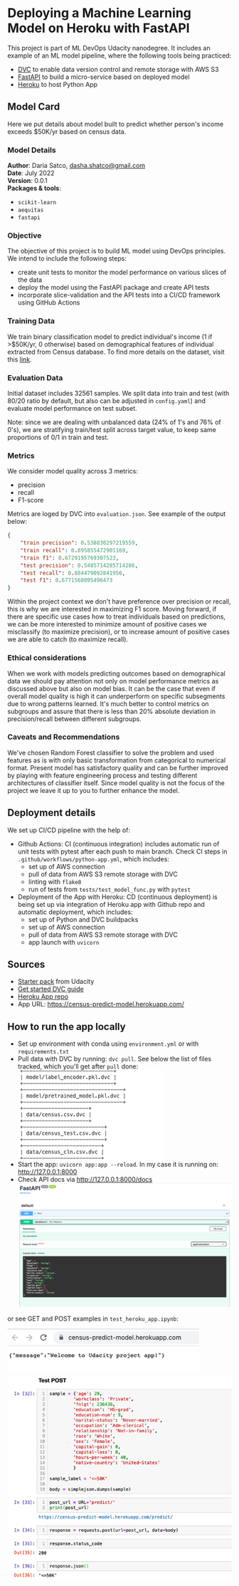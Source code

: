 # Deploying a Machine Learning Model on Heroku with FastAPI

This project is part of ML DevOps Udacity nanodegree. It includes an example of an ML model pipeline, where the following tools being practiced:
* [DVC](https://dvc.org) to enable data version control and remote storage with AWS S3
* [FastAPI](https://fastapi.tiangolo.com) to build a micro-service based on deployed model
* [Heroku](https://www.heroku.com) to host Python App

## Model Card

Here we put details about model built to predict whether person's income exceeds $50K/yr based on census data.

### Model Details

**Author**: Daria Satco, dasha.shatco@gmail.com \
**Date**: July 2022 \
**Version**: 0.0.1 \
**Packages & tools**:
* `scikit-learn`
* `aequitas`
* `fastapi`

### Objective

The objective of this project is to build ML model using DevOps principles. We intend to include the following steps:
 * create unit tests to monitor the model performance on various slices of the data
 * deploy the model using the FastAPI package and create API tests 
 * incorporate slice-validation and the API tests into a CI/CD framework using GitHub Actions

### Training Data

We train binary classification model to predict individual's income (1 if >$50K/yr, 0 otherwise) based on demographical features of individual extracted from Census database. To find more details on the dataset, visit this [link](https://archive.ics.uci.edu/ml/datasets/census+income). 

### Evaluation Data

Initial dataset includes 32561 samples. We split data into train and test (with 80/20 ratio by default, but also can be adjusted in `config.yaml`) and evaluate model performance on test subset.

Note: since we are dealing with unbalanced data (24% of 1's and 76% of 0's), we are stratifying train/test split across target value, to keep same proportions of 0/1 in train and test.

### Metrics

We consider model quality across 3 metrics:
* precision
* recall
* F1-score

Metrics are loged by DVC into `evaluation.json`. See example of the output below:
```json
{
    "train precision": 0.538830297219559,
    "train recall": 0.895855472901169,
    "train f1": 0.6729195769307523,
    "test precision": 0.5485714285714286,
    "test recall": 0.884479092841956,
    "test f1": 0.6771568095496473
}
```

Within the project context we don't have preference over precision or recall, this is why we are interested in maximizing F1 score. Moving forward, if there are specific use cases how to treat individuals based on predictions, we can be more interested to minimize amount of positive cases we misclassify (to maximize precision), or to increase amount of positive cases we are able to catch (to maximize recall).

### Ethical considerations

When we work with models predicting outcomes based on demographical data we should pay attention not only on model performance metrics as discussed above but also on model bias. It can be the case that even if overall model quality is high it can underperform on specific subsegments due to wrong patterns learned. It's much better to control metrics on subgroups and assure that there is less than 20\% absolute deviation in precision/recall between different subgroups.  


### Caveats and Recommendations

We've chosen Random Forest classifier to solve the problem and used features as is with only basic transformation from categorical to numerical format. Present model has satisfactory quality and can be further improved by playing with feature engineering process and testing different architectures of classifier itself. Since model quality is not the focus of the project we leave it up to you to further enhance the model.  


## Deployment details

We set up CI/CD pipeline with the help of:
* Github Actions: CI (continuous integration) includes automatic run of unit tests with pytest after each push to main branch. Check CI steps in `.github/workflows/python-app.yml`, which includes: 
    - set up of AWS connection
    - pull of data from AWS S3 remote storage with DVC
    - linting with `flake8`
    - run of tests from `tests/test_model_func.py` with `pytest`
* Deployment of the App with Heroku: CD (continuous deployment) is being set up via integration of Heroku app with Github repo and automatic deployment, which includes:
    - set up of Python and DVC buildpacks
    - set up of AWS connection
    - pull of data from AWS S3 remote storage with DVC
    - app launch with `uvicorn`

## Sources
* [Starter pack](https://github.com/udacity/nd0821-c3-starter-code/tree/master/starter) from Udacity
* [Get started DVC guide](https://dvc.org/doc/start) 
* [Heroku App repo](https://dashboard.heroku.com/apps/census-predict-model)
* App URL: https://census-predict-model.herokuapp.com/

## How to run the app locally

* Set up environment with conda using `environment.yml` or with `requirements.txt`
* Pull data with DVC by running: `dvc pull`. See below the list of files tracked, which you'll get after `pull` done:
![list of files tracked](/imgs/dvcdag.png)
* Start the app: `uvicorn app:app --reload`. In my case it is running on: http://127.0.0.1:8000
* Check API docs via http://127.0.0.1:8000/docs
![API docs](/imgs/example.png)

or see GET and POST examples in `test_heroku_app.ipynb`:

![GET](/imgs/live-get.png)
![POST](/imgs/live-post.png)